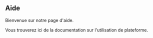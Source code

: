 Aide
----

Bienvenue sur notre page d'aide.

Vous trouverez ici de la documentation sur l'utilisation de plateforme.
